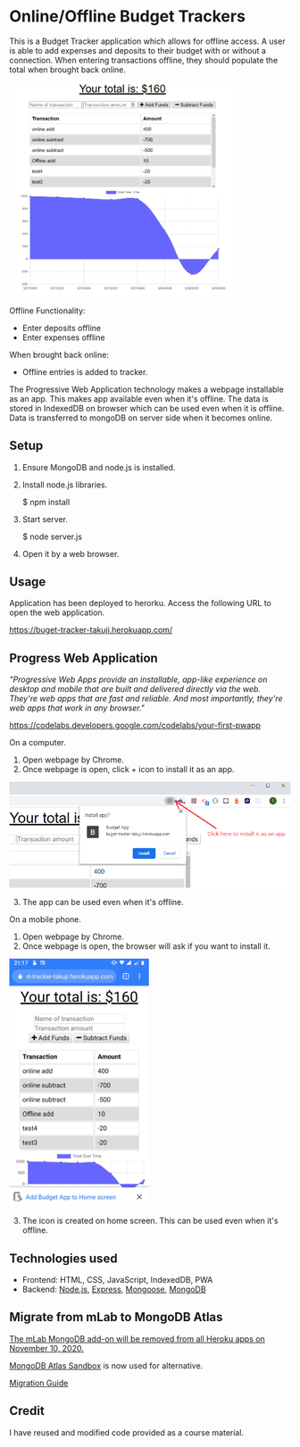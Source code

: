 # Online/Offline Budget Trackers

This is a Budget Tracker application which allows for offline access. A user is able to add expenses and deposits to their budget with or without a connection. When entering transactions offline, they should populate the total when brought back online.

<img src="./doc/budget.png" width="400px">

Offline Functionality:
* Enter deposits offline
* Enter expenses offline

When brought back online:
* Offline entries is added to tracker.

The Progressive Web Application technology makes a webpage installable as an app. This makes app available even when it's offline. The data is stored in IndexedDB on browser which can be used even when it is offline. Data is transferred to mongoDB on server side when it becomes online.


## Setup
1.	Ensure MongoDB and node.js is installed. 
2.	Install node.js libraries. 

      $ npm install

3.	Start server.

      $ node server.js 
      
4.	Open it by a web browser. 


## Usage 
Application has been deployed to herorku. 
Access the following URL to open the web application.

https://buget-tracker-takuji.herokuapp.com/

## Progress Web Application
 
 <i>"Progressive Web Apps provide an installable, app-like experience on desktop and mobile that are built and delivered directly via the web. They're web apps that are fast and reliable. And most importantly, they're web apps that work in any browser." </i>

https://codelabs.developers.google.com/codelabs/your-first-pwapp
 
 
On a computer. 
1. Open webpage by Chrome. 
2. Once webpage is open, click + icon to install it as an app. 

<img src="./doc/pwa_install.png" width=750px>

3. The app can be used even when it's offline.  

On a mobile phone. 
1. Open webpage by Chrome. 
2. Once webpage is open, the browser will ask if you want to install it. 

<img src="./doc/mobile.jpg" width=250px>

3. The icon is created on home screen. This can be used even when it's offline.


## Technologies used
* Frontend: HTML, CSS, JavaScript, IndexedDB, PWA
* Backend: [Node.js](https://nodejs.org), [Express](https://expressjs.com/), [Mongoose](https://mongoosejs.com/), [MongoDB](https://www.mongodb.com/)


## Migrate from mLab to MongoDB Atlas
[The mLab MongoDB add-on will be removed from all Heroku apps on November 10, 2020.](https://devcenter.heroku.com/changelog-items/1823)

[MongoDB Atlas Sandbox](https://www.mongodb.com/cloud/atlas) is now used for alternative. 

[Migration Guide](https://gist.github.com/caprosset/67328b142afd0d47b19f72df7d69e655)
  

##  Credit 
I have reused and modified code provided as a course material. 

